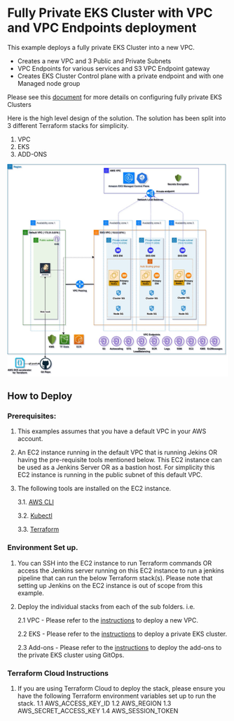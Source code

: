 # Fully Private EKS Cluster with VPC and VPC Endpoints deployment

This example deploys a fully private EKS Cluster into a new VPC.

 - Creates a new VPC and 3 Public and Private Subnets
 - VPC Endpoints for various services and S3 VPC Endpoint gateway
 - Creates EKS Cluster Control plane with a private endpoint and with one Managed node group

Please see this [document](https://docs.aws.amazon.com/eks/latest/userguide/private-clusters.html) for more details on configuring fully private EKS Clusters

Here is the high level design of the solution. The solution has been split into 3 different Terraform stacks for simplicity.
1. VPC
2. EKS
3. ADD-ONS


![High Level Design](../../images/EKS_private_cluster.jpg)

## How to Deploy
### Prerequisites:
1. This examples assumes that you have a default VPC in your AWS account.
2. An EC2 instance running in the default VPC that is running Jekins OR having the pre-requisite tools mentioned below. This EC2 instance can be used as a Jenkins Server OR as a bastion host. For simplicity this EC2 instance is running in the public subnet of this default VPC.
3. The following tools are installed on the EC2 instance.

    3.1. [AWS CLI](https://docs.aws.amazon.com/cli/latest/userguide/install-cliv2.html)


    3.2. [Kubectl](https://Kubernetes.io/docs/tasks/tools/)


    3.3. [Terraform](https://learn.hashicorp.com/tutorials/terraform/install-cli)


### Environment Set up.


1. You can SSH into the EC2 instance to run Terraform commands OR access the Jenkins server running on this EC2 instance to run a jenkins pipeline that can run the below Terraform stack(s). Please note that setting up Jenkins on the EC2 instance is out of scope from this example.


2. Deploy the individual stacks from each of the sub folders. i.e.


    2.1 VPC - Please refer to the [instructions](./vpc/README.md) to deploy a new VPC. 



    2.2 EKS - Please refer to the [instructions](./eks/README.md) to deploy a private EKS cluster.


    2.3 Add-ons - Please refer to the [instructions](./add-ons/README.md) to deploy the add-ons to the private EKS cluster using GitOps.



### Terraform Cloud Instructions


1. If you are using Terraform Cloud to deploy the stack, please ensure you have the following Terraform environment variables set up to run the stack.
    1.1 AWS_ACCESS_KEY_ID
    1.2 AWS_REGION
    1.3 AWS_SECRET_ACCESS_KEY
    1.4 AWS_SESSION_TOKEN

<!--- END_TF_DOCS --->

